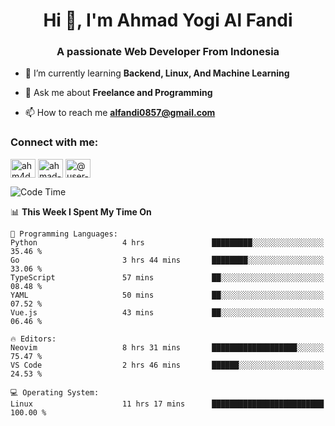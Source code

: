 <h1 align="center">Hi 👋, I'm Ahmad Yogi Al Fandi</h1>
<h3 align="center">A passionate Web Developer From Indonesia</h3>

- 🌱 I’m currently learning **Backend, Linux, And Machine Learning**

- 💬 Ask me about **Freelance and Programming**

- 📫 How to reach me **<alfandi0857@gmail.com>**

<h3 align="left">Connect with me:</h3>
<p align="left">
<a href="https://instagram.com/ahyalfan" target="blank"><img align="center" src="https://raw.githubusercontent.com/rahuldkjain/github-profile-readme-generator/master/src/images/icons/Social/instagram.svg" alt="ahm4d_alf" height="30" width="40" /></a>
  <a href="https://linkedin.com/in/ahmad-yogi-al-fandi" target="blank"><img align="center" src="https://raw.githubusercontent.com/rahuldkjain/github-profile-readme-generator/master/src/images/icons/Social/linked-in-alt.svg" alt="ahmad-yogi-al-fandi" height="30" width="40" /></a>
<a href="https://www.youtube.com/channel/UCLI1Dos-XvgatVk20PHrq2A" target="blank"><img align="center" src="https://raw.githubusercontent.com/rahuldkjain/github-profile-readme-generator/master/src/images/icons/Social/youtube.svg" alt="@user-et3bg8ny5g" height="30" width="40" /></a>
</p>

<!--START_SECTION:waka-->
![Code Time](http://img.shields.io/badge/Code%20Time-158%20hrs%2027%20mins-blue)

📊 **This Week I Spent My Time On** 

```text
💬 Programming Languages: 
Python                   4 hrs               █████████░░░░░░░░░░░░░░░░   35.46 % 
Go                       3 hrs 44 mins       ████████░░░░░░░░░░░░░░░░░   33.06 % 
TypeScript               57 mins             ██░░░░░░░░░░░░░░░░░░░░░░░   08.48 % 
YAML                     50 mins             ██░░░░░░░░░░░░░░░░░░░░░░░   07.52 % 
Vue.js                   43 mins             ██░░░░░░░░░░░░░░░░░░░░░░░   06.46 % 

🔥 Editors: 
Neovim                   8 hrs 31 mins       ███████████████████░░░░░░   75.47 % 
VS Code                  2 hrs 46 mins       ██████░░░░░░░░░░░░░░░░░░░   24.53 % 

💻 Operating System: 
Linux                    11 hrs 17 mins      █████████████████████████   100.00 % 
```


<!--END_SECTION:waka-->
